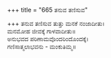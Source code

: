 +++
title = "665 ತನುವ ತಣಿಸುವ"

+++
ತನುವ ತಣಿಸುವ ತುತ್ತು ಮನಕೆ ನಂಜಾದೀತು।  
ಮನಮೋಹ ಜೀವಕ್ಕೆ ಗಾಳವಾದೀತು॥  
ಅನುಭವದ ಪರಿಣಾಮವೊಂದರಿಂದೊಂದಕ್ಕೆ।  
ಗಣಿಸಾತ್ಮಲಾಭವನು - ಮಂಕುತಿಮ್ಮ॥  
